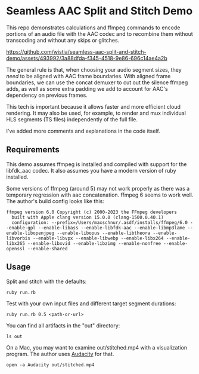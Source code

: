 # Seamless AAC Split and Stitch Demo

This repo demonstrates calculations and ffmpeg commands to encode portions of an audio file with the AAC codec and to recombine them without transcoding and without any skips or glitches.

https://github.com/wistia/seamless-aac-split-and-stitch-demo/assets/493992/3a88dfda-f345-4518-9e86-696c14ae4a2b

The general rule is that, when choosing your audio segment sizes, they _need_ to be aligned with AAC frame boundaries. With aligned frame boundaries, we can use the concat demuxer to cut out the silence ffmpeg adds, as well as some extra padding we add to account for AAC's dependency on previous frames.

This tech is important because it allows faster and more efficient cloud rendering. It may also be used, for example, to render and mux individual HLS segments (TS files) independently of the full file.

I've added more comments and explanations in the code itself.

## Requirements

This demo assumes ffmpeg is installed and compiled with support for the libfdk_aac codec. It also assumes you have a modern version of ruby installed.

Some versions of ffmpeg (around 5) may not work properly as there was a temporary regression with aac concatenation. ffmpeg 6 seems to work well. The author's build config looks like this:

```
ffmpeg version 6.0 Copyright (c) 2000-2023 the FFmpeg developers
  built with Apple clang version 15.0.0 (clang-1500.0.40.1)
  configuration: --prefix=/Users/maxschnur/.asdf/installs/ffmpeg/6.0 --enable-gpl --enable-libass --enable-libfdk-aac --enable-libmp3lame --enable-libopenjpeg --enable-libopus --enable-libtheora --enable-libvorbis --enable-libvpx --enable-libwebp --enable-libx264 --enable-libx265 --enable-libxvid --enable-libzimg --enable-nonfree --enable-openssl --enable-shared
```

## Usage

Split and stitch with the defaults:

    ruby run.rb

Test with your own input files and different target segment durations:

    ruby run.rb 0.5 <path-or-url>

You can find all artifacts in the "out" directory:

    ls out

On a Mac, you may want to examine out/stitched.mp4 with a visualization program. The author uses [Audacity](https://www.audacityteam.org/) for that.

    open -a Audacity out/stitched.mp4
